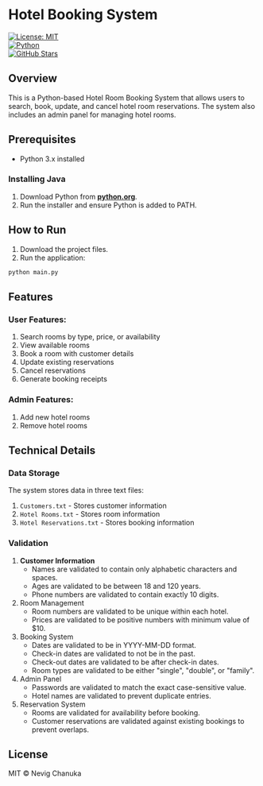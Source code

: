 # Hotel Booking System

[![License: MIT](https://img.shields.io/badge/License-MIT-yellow.svg)](https://opensource.org/licenses/MIT)  
[![Python](https://img.shields.io/badge/Python-3.8%2B-blue.svg)](https://www.python.org/)  
[![GitHub Stars](https://img.shields.io/github/stars/NevigChanuka/Hotel-Booking-System?style=social)](https://github.com/NevigChanuka/Hotel-Booking-System)  

## Overview

This is a Python-based Hotel Room Booking System that allows users to search, book, update, and cancel hotel room reservations. The system also includes an admin panel for managing hotel rooms.

## Prerequisites

- Python 3.x installed


### Installing Java

1. Download Python from **[python.org](https://www.python.org/)**.
2. Run the installer and ensure Python is added to PATH.


## How to Run

1. Download the project files.
2. Run the application:
```cmd
python main.py
```

## Features

### User Features:

1. Search rooms by type, price, or availability
2. View available rooms
3. Book a room with customer details
4. Update existing reservations
5. Cancel reservations
6. Generate booking receipts

### Admin Features:

1. Add new hotel rooms
2. Remove hotel rooms


## Technical Details

### Data Storage
The system stores data in three text files:

1. `Customers.txt` - Stores customer information
2. `Hotel Rooms.txt` - Stores room information 
3. `Hotel Reservations.txt` - Stores booking information

### Validation
1. __Customer Information__
    - Names are validated to contain only alphabetic characters and spaces.
    - Ages are validated to be between 18 and 120 years.
    - Phone numbers are validated to contain exactly 10 digits.
2. Room Management
    - Room numbers are validated to be unique within each hotel.
    - Prices are validated to be positive numbers with minimum value of $10.
3. Booking System
    - Dates are validated to be in YYYY-MM-DD format.
    - Check-in dates are validated to not be in the past.
    - Check-out dates are validated to be after check-in dates.
    - Room types are validated to be either "single", "double", or "family".
4. Admin Panel
    - Passwords are validated to match the exact case-sensitive value.
    - Hotel names are validated to prevent duplicate entries.
5. Reservation System
    - Rooms are validated for availability before booking.
    - Customer reservations are validated against existing bookings to prevent overlaps.

## License
MIT © Nevig Chanuka
